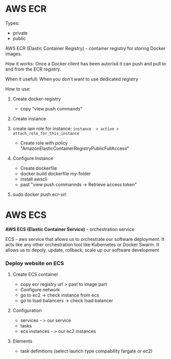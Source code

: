 # AWS ECR 

Types: 
- private
- public

AWS ECR (Elastic Container Registry) - container registry for storing Docker images. 

How it works: Once a Docker client has been autorisd it can push and pull to and from the ECR registry.

When it usefull: When you don`t want to use dedicated registry 

How to use: 
1. Create docker-registry
    - copy "view push commands"
2. Create instance 
3. create iam role for instance: ```instance  > action > attach_role_for_this_instance```
    - Create role with policy "AmazonElasticContainerRegistryPublicFullAccess"
4. Configure Instance 
    - Create dockerfile
    - docker build dockerfile my-folder
    - install awscli
    - past "view push commannds -> Retrieve access token"
    
5. sudo docker push ecr-url 

# AWS ECS

**AWS ECS (Elastic Container Service)** - orchestration service 

ECS - aws service that allows us to orchestrate our software deployment. It acts like any other orchestration tool like Kubernetes or Docker Swarm. 
It allows us to depoly, update, rollback, scale up our software development

### Deploy website on ECS

1. Create ECS container 
    - copy ecr registry url > past to image part
    - Configure network 
    - go to ec2 -> check instance from ecs
    - go to load balancers -> check load balancer
    
2. Configuration 
   - services - > our service
   - tasks  
   - ecs instances - > our ec2 instances 
3. Elements 
   - task definitions (select launch type compability fargate or ec2)
   
